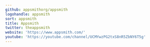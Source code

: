 ```yaml
---
github: appsmithorg/appsmith
logohandle: appsmith
sort: appsmith
title: Appsmith
twitter: theappsmith
website: 'https://www.appsmith.com/'
youtube: 'https://youtube.com/channel/UCMYwzPG2txS8nR5ZbNY6T5g'
---
```

